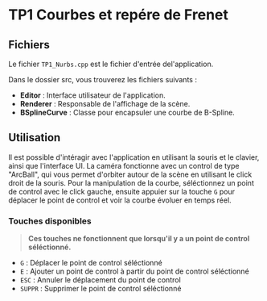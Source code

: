 # TP1 Courbes et repére de Frenet

## Fichiers

Le fichier `TP1_Nurbs.cpp` est le fichier d'entrée del'application.

Dans le dossier src, vous trouverez les fichiers suivants :
- **Editor** : Interface utilisateur de l'application.
- **Renderer** : Responsable de l'affichage de la scène.
- **BSplineCurve** : Classe pour encapsuler une courbe de B-Spline.


## Utilisation

Il est possible d'intéragir avec l'application en utilisant la souris et le clavier, ainsi que l'interface UI.
La caméra fonctionne avec un control de type "ArcBall", qui vous permet d'orbiter autour de la scène en utilisant le click droit de la souris.
Pour la manipulation de la courbe, séléctionnez un point de control avec le click gauche, ensuite appuier sur la touche `G` pour déplacer le point de control et voir la courbe évoluer en temps réel.

### Touches disponibles


> **Ces touches ne fonctionnent que lorsqu'il y a un point de control séléctionné.**

- `G` : Déplacer le point de control séléctionné
- `E` : Ajouter un point de control à partir du point de control séléctionné
- `ESC` : Annuler le déplacement du point de control
- `SUPPR` : Supprimer le point de control séléctionné
